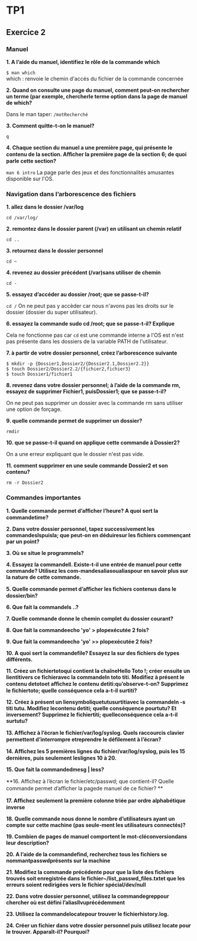 # TP1
## Exercice 2
### Manuel
**1. A l’aide du manuel, identifiez le rôle de la commande which**

```$ man which```  
which : renvoie le chemin d'accés du fichier de la commande concernée

**2. Quand on consulte une page du manuel, comment peut-on rechercher un terme (par exemple, chercherle terme option dans la page de manuel de which?**

Dans le man taper: ```/motRecherché``` 
    
**3. Comment quitte-t-on le manuel?**

``q``

**4. Chaque section du manuel a une première page, qui présente le contenu de la section. Aﬀicher la première page de la section 6; de quoi parle cette section?**

```man 6 intro``` 
La page parle des jeux et des fonctionnalités amusantes disponible sur l'OS.

### Navigation dans l’arborescence des fichiers
**1. allez dans le dossier /var/log**

 ```cd /var/log/```
 
**2. remontez dans le dossier parent (/var) en utilisant un chemin relatif**

```cd ..```

**3. retournez dans le dossier personnel**

```cd ~```

**4. revenez au dossier précédent (/var)sans utiliser de chemin**

```cd -```

**5. essayez d’accéder au dossier /root; que se passe-t-il?**

```cd /``` 
On ne peut pas y accèder car nous n'avons pas les droits sur le dossier (dossier du super utilisateur).

**6. essayez la commande sudo cd /root; que se passe-t-il? Explique**

Cela ne fonctionne pas car ```cd``` est une commande interne a l'OS est n'est pas présente dans les dossiers de la variable PATH de l'utilisateur.

**7. à partir de votre dossier personnel, créez l’arborescence suivante**  

```
$ mkdir -p {Dossier1,Dossier2/{Dossier2.1,Dossier2.2}}
$ touch Dossier2/Dossier2.2/{fichier2,fichier3}
$ touch Dossier1/fichier1
```

**8. revenez dans votre dossier personnel; à l’aide de la commande rm, essayez de supprimer Fichier1, puisDossier1; que se passe-t-il?**

On ne peut pas supprimer un dossier avec la commande rm sans utiliser une option de forçage.

**9. quelle commande permet de supprimer un dossier?**

``` rmdir ```

**10. que se passe-t-il quand on applique cette commande à Dossier2?**

On a une erreur expliquant que le dossier n'est pas vide.

**11. comment supprimer en une seule commande Dossier2 et son contenu?**

``` rm -r Dossier2 ```

### Commandes importantes

**1. Quelle commande permet d’aﬀicher l’heure? A quoi sert la commandetime?**

**2. Dans votre dossier personnel, tapez successivement les commandeslspuisla; que peut-on en déduiresur les fichiers commençant par un point?**

**3. Où se situe le programmels?**

**4. Essayez la commandell. Existe-t-il une entrée de manuel pour cette commande? Utilisez les com-mandesaliasoualiaspour en savoir plus sur la nature de cette commande.**

**5. Quelle commande permet d’aﬀicher les fichiers contenus dans le dossier/bin?**

**6. Que fait la commandels ..?**

**7. Quelle commande donne le chemin complet du dossier courant?**

**8. Que fait la commandeecho 'yo' > plopexécutée 2 fois?**

**9. Que fait la commandeecho 'yo' >> plopexécutée 2 fois?**

**10. A quoi sert la commandefile? Essayez la sur des fichiers de types différents.**

**11. Créez un fichiertotoqui contient la chaîneHello Toto !; créer ensuite un lientitivers ce fichieravec la commandeln toto titi. Modifiez à présent le contenu detotoet aﬀichez le contenu detiti:qu’observe-t-on? Supprimez le fichiertoto; quelle conséquence cela a-t-il surtiti?**

**12. Créez à présent un liensymboliquetutusurtitiavec la commandeln -s titi tutu. Modifiez lecontenu detiti; quelle conséquence pourtutu? Et inversement? Supprimez le fichiertiti; quelleconséquence cela a-t-il surtutu?**

**13. Aﬀichez à l’écran le fichier/var/log/syslog. Quels raccourcis clavier permettent d’interrompre etreprendre le défilement à l’écran?**

**14. Aﬀichez les 5 premières lignes du fichier/var/log/syslog, puis les 15 dernières, puis seulement leslignes 10 à 20.**

**15. Que fait la commandedmesg | less?**

**16. Aﬀichez à l’écran le fichier/etc/passwd; que contient-il? Quelle commande permet d’aﬀicher la pagede manuel de ce fichier?
**

**17. Aﬀichez seulement la première colonne triée par ordre alphabétique inverse**

**18. Quelle commande nous donne le nombre d’utilisateurs ayant un compte sur cette machine (pas seule-ment les utilisateurs connectés)?**

**19. Combien de pages de manuel comportent le mot-cléconversiondans leur description?**

**20. A l’aide de la commandefind, recherchez tous les fichiers se nommantpasswdprésents sur la machine**

**21. Modifiez la commande précédente pour que la liste des fichiers trouvés soit enregistrée dans le fichier~/list_passwd_files.txtet que les erreurs soient redirigées vers le fichier spécial/dev/null**

**22. Dans votre dossier personnel, utilisez la commandegreppour chercher où est défini l’aliasllvuprécédemment**

**23. Utilisez la commandelocatepour trouver le fichierhistory.log.**

**24. Créer un fichier dans votre dossier personnel puis utilisez locate pour le trouver. Apparaît-il? Pourquoi?**

